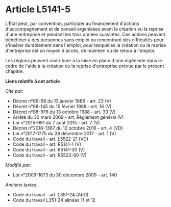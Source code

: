 # Article L5141-5

L'Etat peut, par convention, participer au financement d'actions d'accompagnement et de conseil organisées avant la création
ou la reprise d'une entreprise et pendant les trois années suivantes. Ces actions peuvent bénéficier à des personnes sans
emploi ou rencontrant des difficultés pour s'insérer durablement dans l'emploi, pour lesquelles la création ou la reprise
d'entreprise est un moyen d'accès, de maintien ou de retour à l'emploi. 

Les régions peuvent contribuer à la mise en place d'une ingénierie dans le cadre de l'aide à la création ou la reprise
d'entreprise prévue par le présent chapitre.

**Liens relatifs à cet article**

_Cité par_:

  - Décret n°86-68 du 13 janvier 1986 - art. 23 (V)
  - Décret n°88-145 du 15 février 1988 - art. 18 (V)
  - Décret n°88-976 du 13 octobre 1988 - art. 33 (V)
  - Arrêté du 30 mars 2009 - art. Règlement général (V)
  - Loi n°2015-991 du 7 août 2015 - art. 7 (V)
  - Décret n°2016-1367 du 12 octobre 2016 - art. 4 (VD)
  - Loi n°2017-1775 du 28 décembre 2017 - art. 1 (V)
  - Code du travail - art. L5522-21 (VD)
  - Code du travail - art. R5141-1 (V)
  - Code du travail - art. R5141-30 (V)
  - Code du travail - art. R5522-60 (V)

_Modifié par_:

  - Loi n°2009-1673 du 30 décembre 2009 - art. 140

_Anciens textes_:

  - Code du travail - art. L351-24 (AbD)
  - Code du travail L351-24 alinéas 11 et 12
